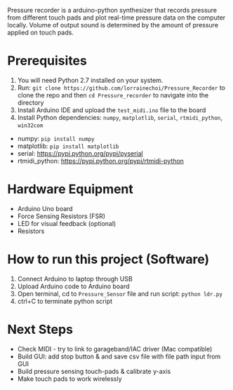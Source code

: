 Pressure recorder is a arduino-python synthesizer that records pressure from different touch pads and plot real-time pressure data on the computer locally. Volume of output sound is determined by the amount of pressure applied on touch pads.

# Prerequisites
1. You will need Python 2.7 installed on your system.
2. Run: `git clone https://github.com/lorrainechoi/Pressure_Recorder` to clone the repo and then `cd Pressure_recorder` to navigate into the directory
3. Install Arduino IDE and upload the `test_midi.ino` file to the board
4. Install Python dependencies: `numpy`, `matplotlib`, `serial`, `rtmidi_python`, `win32com`
  * numpy: `pip install numpy`
  * matplotlib: `pip install matplotlib`
  * serial: https://pypi.python.org/pypi/pyserial
  * rtmidi_python: https://pypi.python.org/pypi/rtmidi-python

# Hardware Equipment
* Arduino Uno board
* Force Sensing Resistors (FSR)
* LED for visual feedback (optional)
* Resistors

# How to run this project (Software)
1. Connect Arduino to laptop through USB
2. Upload Arduino code to Arduino board
3. Open terminal, cd to `Pressure_Sensor` file and run script: `python ldr.py`
4. ctrl+C to terminate python script


# Next Steps
* Check MIDI - try to link to garageband/IAC driver (Mac compatible)
* Build GUI: add stop button & and save csv file with file path input from GUI
* Build pressure sensing touch-pads & calibrate y-axis
* Make touch pads to work wirelessly
